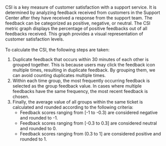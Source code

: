 CSI is a key measure of customer satisfaction with a support service. It is determined by analyzing feedback received from customers in the Support Center after they have received a response from the support team. The feedback can be categorized as positive, negative, or neutral. The CSI metric graph displays the percentage of positive feedbacks out of all feedbacks received. This graph provides a visual representation of customer satisfaction levels.<br><br>
To calculate the CSI, the following steps are taken:<br>
1. Duplicate feedback that occurs within 30 minutes of each other is grouped together. This is because users may click the feedback icon multiple times, resulting in duplicate feedback. By grouping them, we can avoid counting duplicates multiple times.
2. Within each time group, the most frequently occurring feedback is selected as the group feedback value. In cases where multiple feedbacks have the same frequency, the most recent feedback is chosen.
3. Finally, the average value of all groups within the same ticket is calculated and rounded according to the following criteria:<br>
    - Feedback scores ranging from [-1 to -0.3) are considered negative and rounded to -1.
    - Feedback scores ranging from [-0.3 to 0.3] are considered neutral and rounded to 0.
    - Feedback scores ranging from (0.3 to 1] are considered positive and rounded to 1.